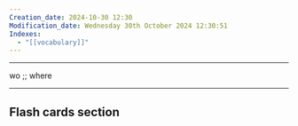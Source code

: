 ```yaml
---
Creation_date: 2024-10-30 12:30
Modification_date: Wednesday 30th October 2024 12:30:51
Indexes:
  - "[[vocabulary]]"
---
```


----

wo ;; where
<!--SR:!2024-11-12,4,270-->



















---
## Flash cards section
